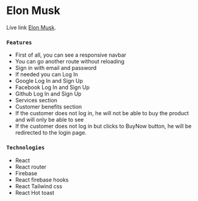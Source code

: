 # Elon Musk


Live link [Elon Musk](https://candid-beignet-aef95e.netlify.app/).


### `Features`

* First of all, you can see a responsive navbar
* You can go another route without reloading 
* Sign in with email and password
* If needed you can Log In 
* Google Log In and Sign Up
* Facebook Log In and Sign Up
* Github Log In and Sign Up
* Services section
* Customer benefits section 
* If the customer does not log in, he will not be able to buy the product and will only be able to see
* If the customer does not log in but clicks to BuyNow button, he will be redirected to the login page.

### `Technologies`

* React
* React router
* Firebase
* React firebase hooks
* React Tailwind css
* React Hot toast